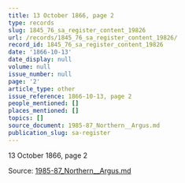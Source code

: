 ```yaml
---
title: 13 October 1866, page 2
type: records
slug: 1845_76_sa_register_content_19826
url: /records/1845_76_sa_register_content_19826/
record_id: 1845_76_sa_register_content_19826
date: '1866-10-13'
date_display: null
volume: null
issue_number: null
page: '2'
article_type: other
issue_reference: 1866-10-13, page 2
people_mentioned: []
places_mentioned: []
topics: []
source_document: 1985-87_Northern__Argus.md
publication_slug: sa-register
---
```


13 October 1866, page 2

Source: [1985-87_Northern__Argus.md](/downloads/markdown/1985-87_Northern__Argus.md)
